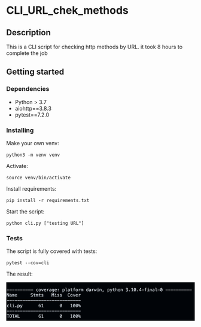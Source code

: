 # CLI_URL_chek_methods

## Description

This is a CLI script for checking http methods by URL. it took 8 hours to complete the job


## Getting started

### Dependencies

* Python > 3.7
* aiohttp==3.8.3
* pytest==7.2.0

### Installing

Make your own venv:

```
python3 -m venv venv
```

Activate:

```
source venv/bin/activate
```

Install requirements:

```
pip install -r requirements.txt
```

Start the script:

```
python cli.py ["testing URL"]
```

### Tests

The script is fully covered with tests:

```
pytest --cov=cli
```

The result:

![Alt text](coverage.png?raw=true "Coverage")
